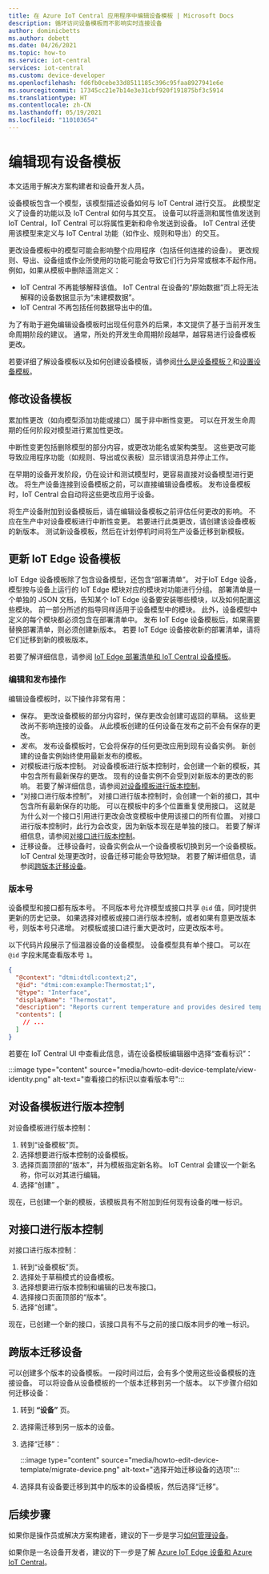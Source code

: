 ```yaml
---
title: 在 Azure IoT Central 应用程序中编辑设备模板 | Microsoft Docs
description: 循环访问设备模板而不影响实时连接设备
author: dominicbetts
ms.author: dobett
ms.date: 04/26/2021
ms.topic: how-to
ms.service: iot-central
services: iot-central
ms.custom: device-developer
ms.openlocfilehash: fd6fb0cebe33d8511185c396c95faa8927941e6e
ms.sourcegitcommit: 17345cc21e7b14e3e31cbf920f191875bf3c5914
ms.translationtype: HT
ms.contentlocale: zh-CN
ms.lasthandoff: 05/19/2021
ms.locfileid: "110103654"
---
```

# <a name="edit-an-existing-device-template"></a>编辑现有设备模板

本文适用于解决方案构建者和设备开发人员。 

设备模板包含一个模型，该模型描述设备如何与 IoT Central 进行交互。 此模型定义了设备的功能以及 IoT Central 如何与其交互。 设备可以将遥测和属性值发送到 IoT Central，IoT Central 可以将属性更新和命令发送到设备。 IoT Central 还使用该模型来定义与 IoT Central 功能（如作业、规则和导出）的交互。

更改设备模板中的模型可能会影响整个应用程序（包括任何连接的设备）。 更改规则、导出、设备组或作业所使用的功能可能会导致它们行为异常或根本不起作用。 例如，如果从模板中删除遥测定义：

- IoT Central 不再能够解释该值。 IoT Central 在设备的“原始数据”页上将无法解释的设备数据显示为“未建模数据”。 
- IoT Central 不再包括任何数据导出中的值。

为了有助于避免编辑设备模板时出现任何意外的后果，本文提供了基于当前开发生命周期阶段的建议。 通常，所处的开发生命周期阶段越早，越容易进行设备模板更改。

若要详细了解设备模板以及如何创建设备模板，请参阅[什么是设备模板？](concepts-device-templates.md)和[设置设备模板](howto-set-up-template.md)。

## <a name="modify-a-device-template"></a>修改设备模板

累加性更改（如向模型添加功能或接口）属于非中断性变更。 可以在开发生命周期的任何阶段对模型进行累加性更改。

中断性变更包括删除模型的部分内容，或更改功能名或架构类型。 这些更改可能导致应用程序功能（如规则、导出或仪表板）显示错误消息并停止工作。

在早期的设备开发阶段，仍在设计和测试模型时，更容易直接对设备模型进行更改。 将生产设备连接到设备模板之前，可以直接编辑设备模板。 发布设备模板时，IoT Central 会自动将这些更改应用于设备。

将生产设备附加到设备模板后，请在编辑设备模板之前评估任何更改的影响。 不应在生产中对设备模板进行中断性变更。 若要进行此类更改，请创建该设备模板的新版本。 测试新设备模板，然后在计划停机时间将生产设备迁移到新模板。

## <a name="update-an-iot-edge-device-template"></a>更新 IoT Edge 设备模板

IoT Edge 设备模板除了包含设备模型，还包含“部署清单”。 对于IoT Edge 设备，模型按与设备上运行的 IoT Edge 模块对应的模块对功能进行分组。 部署清单是一个单独的 JSON 文档，告知某个 IoT Edge 设备要安装哪些模块，以及如何配置这些模块。 前一部分所述的指导同样适用于设备模型中的模块。 此外，设备模型中定义的每个模块都必须包含在部署清单中。 发布 IoT Edge 设备模板后，如果需要替换部署清单，则必须创建新版本。 若要 IoT Edge 设备接收新的部署清单，请将它们迁移到新的模板版本。

若要了解详细信息，请参阅 [IoT Edge 部署清单和 IoT Central 设备模板](concepts-iot-edge.md#iot-edge-deployment-manifests-and-iot-central-device-templates)。

### <a name="edit-and-publish-actions"></a>编辑和发布操作

编辑设备模板时，以下操作非常有用：

- 保存。 更改设备模板的部分内容时，保存更改会创建可返回的草稿。 这些更改尚不影响连接的设备。 从此模板创建的任何设备在发布之前不会有保存的更改。
- _发布_。 发布设备模板时，它会将保存的任何更改应用到现有设备实例。 新创建的设备实例始终使用最新发布的模板。
- 对模板进行版本控制。 对设备模板进行版本控制时，会创建一个新的模板，其中包含所有最新保存的更改。 现有的设备实例不会受到对新版本的更改的影响。 若要了解详细信息，请参阅[对设备模板进行版本控制](#version-a-device-template)。
- “对接口进行版本控制”。 对接口进行版本控制时，会创建一个新的接口，其中包含所有最新保存的功能。 可以在模板中的多个位置重复使用接口。 这就是为什么对一个接口引用进行更改会改变模板中使用该接口的所有位置。 对接口进行版本控制时，此行为会改变，因为新版本现在是单独的接口。 若要了解详细信息，请参阅[对接口进行版本控制](#version-an-interface)。
- 迁移设备。 迁移设备时，设备实例会从一个设备模板切换到另一个设备模板。 IoT Central 处理更改时，设备迁移可能会导致短缺。 若要了解详细信息，请参阅[跨版本迁移设备](#migrate-a-device-across-versions)。

### <a name="version-numbers"></a>版本号

设备模型和接口都有版本号。 不同版本号允许模型或接口共享 `@id` 值，同时提供更新的历史记录。 如果选择对模板或接口进行版本控制，或者如果有意更改版本号，则版本号只递增。 对模板或接口进行重大更改时，应更改版本号。

以下代码片段展示了恒温器设备的设备模型。 设备模型具有单个接口。 可以在 `@id` 字段末尾查看版本号 `1`。

```json
{
  "@context": "dtmi:dtdl:context;2",
  "@id": "dtmi:com:example:Thermostat;1",
  "@type": "Interface",
  "displayName": "Thermostat",
  "description": "Reports current temperature and provides desired temperature control.",
  "contents": [
    // ...
  ]
}
```

若要在 IoT Central UI 中查看此信息，请在设备模板编辑器中选择“查看标识”：

:::image type="content" source="media/howto-edit-device-template/view-identity.png" alt-text="查看接口的标识以查看版本号":::

## <a name="version-a-device-template"></a>对设备模板进行版本控制

对设备模板进行版本控制：

1. 转到“设备模板”页。
1. 选择想要进行版本控制的设备模板。
1. 选择页面顶部的“版本”，并为模板指定新名称。 IoT Central 会建议一个新名称，你可以对其进行编辑。
1. 选择“创建”  。

现在，已创建一个新的模板，该模板具有不附加到任何现有设备的唯一标识。

## <a name="version-an-interface"></a>对接口进行版本控制

对接口进行版本控制：

1. 转到“设备模板”页。
1. 选择处于草稿模式的设备模板。
1. 选择想要进行版本控制和编辑的已发布接口。
1. 选择接口页面顶部的“版本”。
1. 选择“创建”。

现在，已创建一个新的接口，该接口具有不与之前的接口版本同步的唯一标识。

## <a name="migrate-a-device-across-versions"></a>跨版本迁移设备

可以创建多个版本的设备模板。 一段时间过后，会有多个使用这些设备模板的连接设备。 可以将设备从设备模板的一个版本迁移到另一个版本。 以下步骤介绍如何迁移设备：

1. 转到 **“设备”** 页。
1. 选择需迁移到另一版本的设备。
1. 选择“迁移”：

    :::image type="content" source="media/howto-edit-device-template/migrate-device.png" alt-text="选择开始迁移设备的选项":::

1. 选择具有设备要迁移到其中的版本的设备模板，然后选择“迁移”。

## <a name="next-steps"></a>后续步骤

如果你是操作员或解决方案构建者，建议的下一步是学习[如何管理设备](./howto-manage-devices.md)。

如果你是一名设备开发者，建议的下一步是了解 [Azure IoT Edge 设备和 Azure IoT Central](./concepts-iot-edge.md)。

